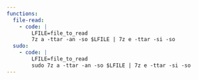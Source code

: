 ```yaml
---
functions:
  file-read:
    - code: |
        LFILE=file_to_read
        7z a -ttar -an -so $LFILE | 7z e -ttar -si -so
  sudo:
    - code: |
        LFILE=file_to_read
        sudo 7z a -ttar -an -so $LFILE | 7z e -ttar -si -so
---
```

